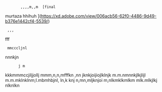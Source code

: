            ,,,,m,,m  [final
murtaza
hhihuh
](https://xd.adobe.com/view/006acb56-62f0-4486-9d49-b376e1442cf4-5539/)
   
     ,,,
   fff
    
     mmcccljnl
nnnkjn
   
          j m
kkkmmmccjiljjollj
mmm,n,n,mfffkn ,nn jknkjoijiojlklnjk
m.m.nmnnkjlkjlijl
m.m.mklnklnm;l.mbmhbjnl, ln,k   knj
n,mn,mljknjoi
m,nlkmklkmlkm
mlk.mlkjlkj
nlknlkn
